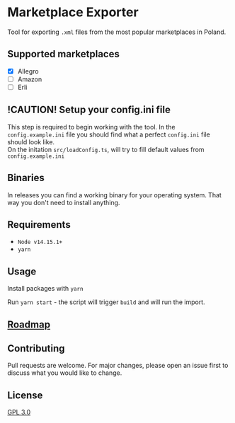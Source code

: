 # Marketplace Exporter

Tool for exporting `.xml` files from the most popular marketplaces in Poland.

## Supported marketplaces

- [x] Allegro
- [ ] Amazon
- [ ] Erli

## !CAUTION! Setup your config.ini file

This step is required to begin working with the tool.
In the `config.example.ini` file you should find what a perfect `config.ini` file should look like. <br/>
On the initation `src/loadConfig.ts`, will try to fill default values from `config.example.ini`

## Binaries

In releases you can find a working binary for your operating system.
That way you don't need to install anything.

## Requirements

- `Node v14.15.1+`
- `yarn`

## Usage

Install packages with `yarn`

Run `yarn start` - the script will trigger `build` and will run the import.

## [Roadmap](https://github.com/d2201/marketplace-xml-exporter/issues?q=is%3Aissue+is%3Aopen+label%3Aroadmap)

## Contributing
Pull requests are welcome. For major changes, please open an issue first to discuss what you would like to change.

## License
[GPL 3.0](https://choosealicense.com/licenses/gpl-3.0)
